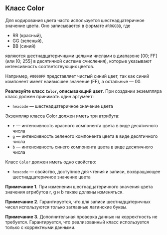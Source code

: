 ## Класс Color
Для кодирования цвета часто используется шестнадцатеричное значение цвета. Оно записывается в формате `#RRGGBB`, где 
* RR (красный), 
* GG (зеленый), 
* BB (синий) 

являются шестнадцатеричными целыми числами в диапазоне [00; FF] (или [0; 255] в десятичной системе счисления), которые указывают интенсивность соответствующих цветов. 

Например, `#0000FF` представляет чистый синий цвет, так как синий компонент имеет наивысшее значение (FF), а остальные — 00.

**Реализуйте класс `Color`, описывающий цвет**. При создании экземпляра класс должен принимать один аргумент:

* `hexcode` — шестнадцатеричное значение цвета 

Экземпляр класса Color должен иметь три атрибута:

* `r` — интенсивность красного компонента цвета в виде десятичного числа
* `g` — интенсивность зеленого компонента цвета в виде десятичного числа
* `b` — интенсивность синего компонента цвета в виде десятичного числа

Класс `Color` должен иметь одно свойство:

* `hexcode` — свойство, доступное для чтения и записи, возвращающее шестнадцатеричное значение цвета

**Примечание 1**. При изменении шестнадцатеричного значения цвета значения атрибутов r, g и b также должны изменяться.

**Примечание 2**. Гарантируется, что для записи шестнадцатеричных чисел используются только заглавные латинские буквы.

**Примечание 3**. Дополнительная проверка данных на корректность не требуется. Гарантируется, что реализованный класс используется только с корректными данными.

